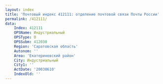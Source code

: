 ```yaml
---
layout: index
title: 'Почтовый индекс 412111: отделение почтовой связи Почты России'
permalink: /412111/
data:
    Index: 412111
    OPSName: Индустриальный
    OPSType: О
    OPSSubm: 412030
    Region: 'Саратовская область'
    Autonom: ''
    Area: 'Екатериновский район'
    City: Индустриальный
    City1: ''
    ActDate: '20030610'
    IndexOld: ''
---
```

